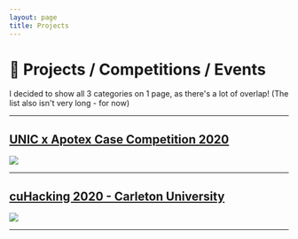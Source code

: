 ```yaml
---
layout: page
title: Projects
---
```

<h1>
  📍 Projects / Competitions / Events
</h1>
<p>
  I decided to show all 3 categories on 1 page, as there's a lot of overlap! (The list also isn't very long - for now) 
</p>
<hr>

## <a href="{{ site.baseurl }}projects/unic">UNIC x Apotex Case Competition 2020</a> 
<a href="{{ site.baseurl }}projects/unic">
    <img src="{{ site.baseurl }}assets/unic.jpg">
</a>
<hr>

## <a href="{{ site.baseurl }}projects/cuhacking">cuHacking 2020 - Carleton University</a> 
<a href="{{ site.baseurl }}projects/cuhacking">
    <img src="{{ site.baseurl }}assets/cuhacking1.JPG">
</a>
<hr>